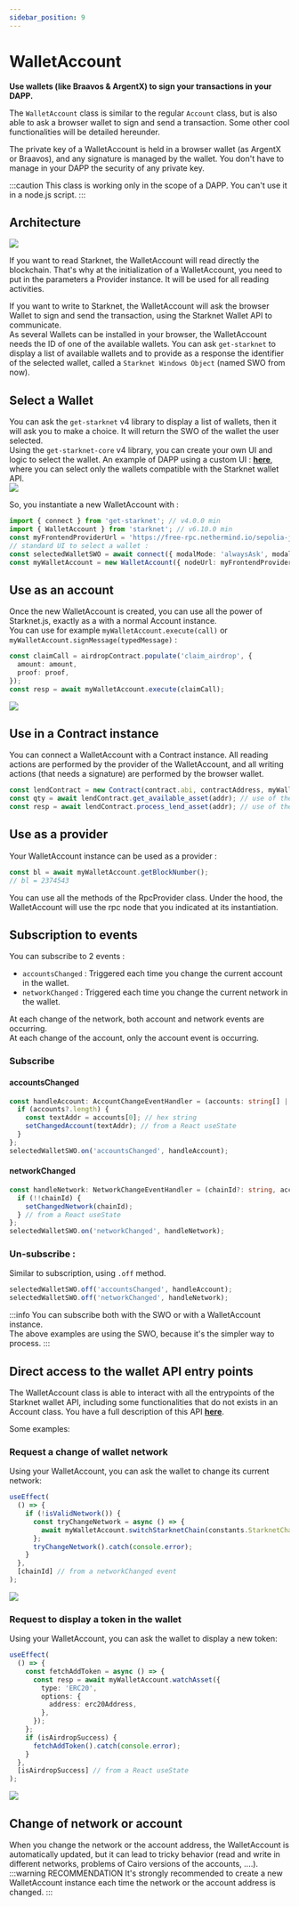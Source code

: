 ```yaml
---
sidebar_position: 9
---
```


# WalletAccount

**Use wallets (like Braavos & ArgentX) to sign your transactions in your DAPP.**

The `WalletAccount` class is similar to the regular `Account` class, but is also able to ask a browser wallet to sign and send a transaction. Some other cool functionalities will be detailed hereunder.

The private key of a WalletAccount is held in a browser wallet (as ArgentX or Braavos), and any signature is managed by the wallet. You don't have to manage in your DAPP the security of any private key.

:::caution
This class is working only in the scope of a DAPP. You can't use it in a node.js script.
:::

## Architecture

![](./pictures/WalletAccountArchitecture.png)

If you want to read Starknet, the WalletAccount will read directly the blockchain. That's why at the initialization of a WalletAccount, you need to put in the parameters a Provider instance. It will be used for all reading activities.

If you want to write to Starknet, the WalletAccount will ask the browser Wallet to sign and send the transaction, using the Starknet Wallet API to communicate.  
As several Wallets can be installed in your browser, the WalletAccount needs the ID of one of the available wallets. You can ask `get-starknet` to display a list of available wallets and to provide as a response the identifier of the selected wallet, called a `Starknet Windows Object` (named SWO from now).

## Select a Wallet

You can ask the `get-starknet` v4 library to display a list of wallets, then it will ask you to make a choice. It will return the SWO of the wallet the user selected.  
Using the `get-starknet-core` v4 library, you can create your own UI and logic to select the wallet. An example of DAPP using a custom UI : [**here**](https://github.com/PhilippeR26/Starknet-WalletAccount/blob/main/src/app/components/client/WalletHandle/SelectWallet.tsx), where you can select only the wallets compatible with the Starknet wallet API.  
![](./pictures/SelectWallet.png)

So, you instantiate a new WalletAccount with :

```typescript
import { connect } from 'get-starknet'; // v4.0.0 min
import { WalletAccount } from 'starknet'; // v6.10.0 min
const myFrontendProviderUrl = 'https://free-rpc.nethermind.io/sepolia-juno/v0_7';
// standard UI to select a wallet :
const selectedWalletSWO = await connect({ modalMode: 'alwaysAsk', modalTheme: 'light' });
const myWalletAccount = new WalletAccount({ nodeUrl: myFrontendProviderUrl }, selectedWalletSWO);
```

## Use as an account

Once the new WalletAccount is created, you can use all the power of Starknet.js, exactly as a with a normal Account instance.  
You can use for example `myWalletAccount.execute(call)` or `myWalletAccount.signMessage(typedMessage)` :

```typescript
const claimCall = airdropContract.populate('claim_airdrop', {
  amount: amount,
  proof: proof,
});
const resp = await myWalletAccount.execute(claimCall);
```

![](./pictures/executeTx.png)

## Use in a Contract instance

You can connect a WalletAccount with a Contract instance. All reading actions are performed by the provider of the WalletAccount, and all writing actions (that needs a signature) are performed by the browser wallet.

```typescript
const lendContract = new Contract(contract.abi, contractAddress, myWalletAccount);
const qty = await lendContract.get_available_asset(addr); // use of the WalletAccount provider.
const resp = await lendContract.process_lend_asset(addr); // use of the browser wallet
```

## Use as a provider

Your WalletAccount instance can be used as a provider :

```typescript
const bl = await myWalletAccount.getBlockNumber();
// bl = 2374543
```

You can use all the methods of the RpcProvider class. Under the hood, the WalletAccount will use the rpc node that you indicated at its instantiation.

## Subscription to events

You can subscribe to 2 events :

- `accountsChanged` : Triggered each time you change the current account in the wallet.
- `networkChanged` : Triggered each time you change the current network in the wallet.

At each change of the network, both account and network events are occurring.  
At each change of the account, only the account event is occurring.

### Subscribe

#### accountsChanged

```typescript
const handleAccount: AccountChangeEventHandler = (accounts: string[] | undefined) => {
  if (accounts?.length) {
    const textAddr = accounts[0]; // hex string
    setChangedAccount(textAddr); // from a React useState
  }
};
selectedWalletSWO.on('accountsChanged', handleAccount);
```

#### networkChanged

```typescript
const handleNetwork: NetworkChangeEventHandler = (chainId?: string, accounts?: string[]) => {
  if (!!chainId) {
    setChangedNetwork(chainId);
  } // from a React useState
};
selectedWalletSWO.on('networkChanged', handleNetwork);
```

### Un-subscribe :

Similar to subscription, using `.off` method.

```typescript
selectedWalletSWO.off('accountsChanged', handleAccount);
selectedWalletSWO.off('networkChanged', handleNetwork);
```

:::info
You can subscribe both with the SWO or with a WalletAccount instance.  
The above examples are using the SWO, because it's the simpler way to process.
:::

## Direct access to the wallet API entry points

The WalletAccount class is able to interact with all the entrypoints of the Starknet wallet API, including some functionalities that do not exists in an Account class.
You have a full description of this API [**here**](https://github.com/PhilippeR26/Starknet-WalletAccount/blob/main/doc/walletAPIspec.md).

Some examples:

### Request a change of wallet network

Using your WalletAccount, you can ask the wallet to change its current network:

```typescript
useEffect(
  () => {
    if (!isValidNetwork()) {
      const tryChangeNetwork = async () => {
        await myWalletAccount.switchStarknetChain(constants.StarknetChainId.SN_SEPOLIA);
      };
      tryChangeNetwork().catch(console.error);
    }
  },
  [chainId] // from a networkChanged event
);
```

![](./pictures/switchNetwork.png)

### Request to display a token in the wallet

Using your WalletAccount, you can ask the wallet to display a new token:

```typescript
useEffect(
  () => {
    const fetchAddToken = async () => {
      const resp = await myWalletAccount.watchAsset({
        type: 'ERC20',
        options: {
          address: erc20Address,
        },
      });
    };
    if (isAirdropSuccess) {
      fetchAddToken().catch(console.error);
    }
  },
  [isAirdropSuccess] // from a React useState
);
```

![](./pictures/addToken.png)

## Change of network or account

When you change the network or the account address, the WalletAccount is automatically updated, but it can lead to tricky behavior (read and write in different networks, problems of Cairo versions of the accounts, ....).  
:::warning RECOMMENDATION
It's strongly recommended to create a new WalletAccount instance each time the network or the account address is changed.
:::
